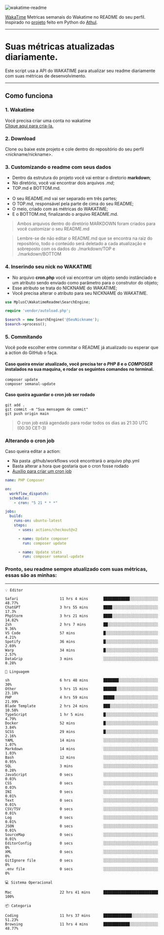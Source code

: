 ![wakatime-readme](https://socialify.git.ci/bymatheus/wakatime-readme/image?description=1&descriptionEditable=M%C3%A9tricas%20semanais%20do%20Wakatime%20no%20seu%20README%20de%20perfil.&font=KoHo&forks=1&language=1&owner=1&pattern=Signal&stargazers=1&theme=Dark)

[WakaTime](https://wakatime.com) Metricas semanais do Wakatime no README do seu perfil. <br>
Inspirado no [projeto](https://github.com/athul/waka-readme) feito em Python do [Athul](https://github.com/athul).
___

# Suas métricas atualizadas diariamente.
Este script usa a API do WAKATIME para atualizar seu readme diariamente com suas métricas de desenvolvimento.

___

## Como funciona

### 1. Wakatime
Você precisa criar uma conta no wakatime <br>
[Clique aqui para cria-la.](https://wakatime.com) 

### 2. Download
Clone ou baixe este projeto e cole dentro do repositório do seu perfil <nickname/nickname>.

### 3. Customizando o readme com seus dados
- Dentro da estrutura do projeto você vai entrar o diretorio **markdown**;  
- No diretório, você vai encontrar dois arquivos *.md*;
- TOP.md e BOTTOM.md.
<br><br>
- O seu README.md vai ser separado em três partes; 
- O TOP.md, responsável pela parte de cima do seu README;
- O meio, criado com as métricas do WAKATIME;
- E o BOTTOM.md, finalizando o arquivo README.md.<br>

> Ambos arquivos dentro do diretório MARKDOWN foram criados para você customizar o seu README.md

> Lembre-se de não editar o README.md que se encontra na raiz do repositório, todo o conteúdo será deletado a cada atualização e sobreposto com os dados do ./markdown/TOP e ./markdown/BOTTOM

### 4. Inserindo seu nick no WAKATIME
- No arquivo **cron.php** você vai encontrar um objeto sendo instânciado e um atributo sendo enviado como parâmetro para o construtor do objeto;
- Esse atributo se trata do NICKNAME do WAKATIME;
- Você precisa alterar o atributo para seu NICKNAME do WAKATIME.

```php
use MplusC\WakatimeReadme\SearchEngine;

require 'vendor/autoload.php';

$search = new SearchEngine('@SeuNickname');
$search->process();
```

### 5. Commitando
Você pode escolher entre commitar o README já atualizado ou esperar que a action do GitHub o faça. <br>

#### Caso queira enviar atualizado, você precisa ter o *PHP 8* e o *COMPOSER* instalados na sua maquina, e rodar os seguintes comandos no terminal.
```composer
composer update
composer semanal-update 
```

#### Caso queira aguardar o cron job ser rodado 
```git 
git add .
git commit -m "Sua mensagem de commit"
git push origin main
```

>O cron job está agendado para rodar todos os dias as 21:30 UTC (00:30 CET-3) 

### Alterando o cron job
Caso queira editar a action:

- Na pasta .github/workflows você encontrará o arquivo php.yml
- Basta alterar a hora que gostaria que o cron fosse rodado
- [Auxilio para criar um cron job](https://crontab.guru)

```yml
name: PHP Composer

on:
  workflow_dispatch:
  schedule:
    - cron: "5 21 * * *"

jobs:
  build:
    runs-on: ubuntu-latest
    steps:
      - uses: actions/checkout@v2

      - name: Update composer
        run: composer update

      - name: Update stats
        run: composer semanal-update
```

### Pronto, seu readme sempre atualizado com suas métricas, essas são as minhas:

___
```text
💡 Editor

Safari                   11 hrs 4 mins       ████████████░░░░░░░░░░░░░     48.77%
ChatGPT                  3 hrs 55 mins       ████░░░░░░░░░░░░░░░░░░░░░      17.3%
PhpStorm                 3 hrs 21 mins       ████░░░░░░░░░░░░░░░░░░░░░     14.82%
Zsh                      2 hrs 7 mins        ██░░░░░░░░░░░░░░░░░░░░░░░      9.36%
VS Code                  57 mins             █░░░░░░░░░░░░░░░░░░░░░░░░      4.21%
Spotify                  36 mins             █░░░░░░░░░░░░░░░░░░░░░░░░      2.69%
Warp                     34 mins             █░░░░░░░░░░░░░░░░░░░░░░░░      2.57%
DataGrip                 3 mins              ░░░░░░░░░░░░░░░░░░░░░░░░░      0.28%
```
```text
💬 Linguagem

sh                       6 hrs 48 mins       ███████░░░░░░░░░░░░░░░░░░        30%
Other                    5 hrs 15 mins       ██████░░░░░░░░░░░░░░░░░░░     23.18%
PHP                      4 hrs 59 mins       █████░░░░░░░░░░░░░░░░░░░░     21.99%
Blade Template           2 hrs 24 mins       ███░░░░░░░░░░░░░░░░░░░░░░     10.58%
TypeScript               1 hr 5 mins         █░░░░░░░░░░░░░░░░░░░░░░░░      4.79%
Docker                   52 mins             █░░░░░░░░░░░░░░░░░░░░░░░░      3.84%
SCSS                     29 mins             █░░░░░░░░░░░░░░░░░░░░░░░░      2.16%
YAML                     14 mins             ░░░░░░░░░░░░░░░░░░░░░░░░░      1.07%
Markdown                 14 mins             ░░░░░░░░░░░░░░░░░░░░░░░░░      1.03%
Bash                     12 mins             ░░░░░░░░░░░░░░░░░░░░░░░░░      0.95%
SQL                      3 mins              ░░░░░░░░░░░░░░░░░░░░░░░░░      0.28%
JavaScript               0 secs              ░░░░░░░░░░░░░░░░░░░░░░░░░      0.03%
CSS                      0 secs              ░░░░░░░░░░░░░░░░░░░░░░░░░      0.03%
INI                      0 secs              ░░░░░░░░░░░░░░░░░░░░░░░░░      0.01%
Text                     0 secs              ░░░░░░░░░░░░░░░░░░░░░░░░░      0.01%
CSV/TSV                  0 secs              ░░░░░░░░░░░░░░░░░░░░░░░░░      0.01%
Log                      0 secs              ░░░░░░░░░░░░░░░░░░░░░░░░░      0.01%
JSON                     0 secs              ░░░░░░░░░░░░░░░░░░░░░░░░░      0.01%
SourceMap                0 secs              ░░░░░░░░░░░░░░░░░░░░░░░░░      0.01%
EditorConfig             0 secs              ░░░░░░░░░░░░░░░░░░░░░░░░░         0%
XML                      0 secs              ░░░░░░░░░░░░░░░░░░░░░░░░░         0%
GitIgnore file           0 secs              ░░░░░░░░░░░░░░░░░░░░░░░░░         0%
.env file                0 secs              ░░░░░░░░░░░░░░░░░░░░░░░░░         0%
```
```text
💻 Sistema Operacional

Mac                      22 hrs 41 mins      █████████████████████████       100%
```
```text
📦 Categoria

Coding                   11 hrs 37 mins      █████████████░░░░░░░░░░░░     51.23%
Browsing                 11 hrs 4 mins       ████████████░░░░░░░░░░░░░     48.77%
```
